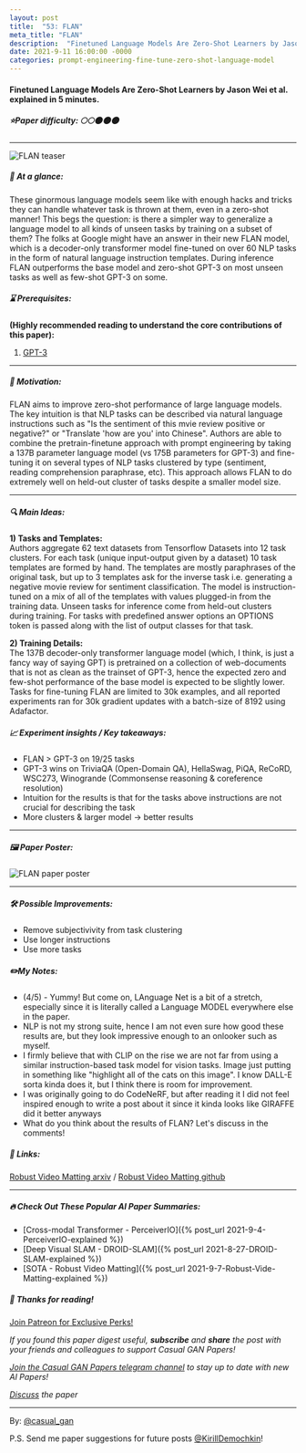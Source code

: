 ```yaml
---
layout: post
title:  "53: FLAN"
meta_title: "FLAN"
description:  "Finetuned Language Models Are Zero-Shot Learners by Jason Wei et al. explained in 5 minutes."
date: 2021-9-11 16:00:00 -0000
categories: prompt-engineering-fine-tune-zero-shot-language-model
---
```


#### Finetuned Language Models Are Zero-Shot Learners by Jason Wei et al. explained in 5 minutes.

##### ⭐️Paper difficulty: 🌕🌕🌑🌑🌑

***

![FLAN teaser](/assets/images/flan_teaser.png "FLAN Teaser")

##### 🎯 At a glance:

These ginormous language models seem like with enough hacks and tricks they can handle whatever task is thrown at them, even in a zero-shot manner! This begs the question: is there a simpler way to generalize a language model to all kinds of unseen tasks by training on a subset of them? The folks at Google might have an answer in their new FLAN model, which is a decoder-only transformer model fine-tuned on over 60 NLP tasks in the form of natural language instruction templates. During inference FLAN outperforms the base model and zero-shot GPT-3 on most unseen tasks as well as few-shot GPT-3 on some.

##### ⌛️ Prerequisites:

**(Highly recommended reading to understand the core contributions of this paper):**  
1) [GPT-3](https://arxiv.org/abs/2005.14165)

***

##### 🚀 Motivation:

FLAN aims to improve zero-shot performance of large language models. The key intuition is that NLP tasks can be described via natural language instructions such as "Is the sentiment of this mvie review positive or negative?" or "Translate 'how are you' into Chinese". Authors are able to combine the pretrain-finetune approach with prompt engineering by taking a 137B parameter language model (vs 175B parameters for GPT-3) and fine-tuning it on several types of NLP tasks clustered by type (sentiment, reading comprehension paraphrase, etc). This approach allows FLAN to do extremely well on held-out cluster of tasks despite a smaller model size.

***

##### 🔍 Main Ideas:

**1) Tasks and Templates:**  
Authors aggregate 62 text datasets from Tensorflow Datasets into 12 task clusters. For each task (unique input-output given by a dataset) 10 task templates are formed by hand. The templates are mostly paraphrases of the original task, but up to 3 templates ask for the inverse task i.e. generating a negative movie review for sentiment classification. The model is instruction-tuned on a mix of all of the templates with values plugged-in from the training data. Unseen tasks for inference come from held-out clusters during training. For tasks with predefined answer options an OPTIONS token is passed along with the list of output classes for that task.

**2) Training Details:**  
The 137B decoder-only transformer language model (which, I think, is just a fancy way of saying GPT) is pretrained on a collection of web-documents that is not as clean as the trainset of GPT-3, hence the expected zero and few-shot performance of the base model is expected to be slightly lower.  
Tasks for fine-tuning FLAN are limited to 30k examples, and all reported experiments ran for 30k gradient updates with a batch-size of 8192 using Adafactor.
  
##### 📈 Experiment insights / Key takeaways:

- FLAN > GPT-3 on 19/25 tasks
- GPT-3 wins on TriviaQA (Open-Domain QA), HellaSwag, PiQA, ReCoRD, WSC273, Winogrande (Commonsense reasoning & coreference resolution)
- Intuition for the results is that for the tasks above instructions are not crucial for describing the task
- More clusters & larger model -> better results

***

##### 🖼️ Paper Poster:

![FLAN paper poster](/assets/images/flan.png "FLAN Paper Poster")

***

##### 🛠 Possible Improvements:

- Remove subjectivivity from task clustering  
- Use longer instructions  
- Use more tasks  

##### ✏️My Notes:

- (4/5) - Yummy! But come on, LAnguage Net is a bit of a stretch, especially since it is literally called a Language MODEL everywhere else in the paper.
- NLP is not my strong suite, hence I am not even sure how good these results are, but they look impressive enough to an onlooker such as myself.
- I firmly believe that with CLIP on the rise we are not far from using a similar instruction-based task model for vision tasks. Image just putting in something like "highlight all of the cats on this image". I know DALL-E sorta kinda does it, but I think there is room for improvement.
- I was originally going to do CodeNeRF, but after reading it I did not feel inspired enough to write a post about it since it kinda looks like GIRAFFE did it better anyways
- What do you think about the results of FLAN? Let's discuss in the comments!

##### 🔗 Links:
[Robust Video Matting arxiv](https://arxiv.org/pdf/2109.01652v1.pdf) / [Robust Video Matting github](https://github.com/google-research/flan)

***

##### 🔥 Check Out These Popular AI Paper Summaries:
- [Cross-modal Transformer - PerceiverIO]({% post_url 2021-9-4-PerceiverIO-explained %})
- [Deep Visual SLAM - DROID-SLAM]({% post_url 2021-8-27-DROID-SLAM-explained %})
- [SOTA - Robust Video Matting]({% post_url 2021-9-7-Robust-Vide-Matting-explained %})

##### 👋 Thanks for reading!
<a href="https://www.patreon.com/bePatron?u=53448948" data-patreon-widget-type="become-patron-button">Join Patreon for Exclusive Perks!</a><script async src="https://c6.patreon.com/becomePatronButton.bundle.js"></script>

*If you found this paper digest useful, **subscribe** and **share** the post with your friends and colleagues to support Casual GAN Papers!*

*[Join the Casual GAN Papers telegram channel](https://t.me/joinchat/KeutnzlvetRkZGZi) to stay up to date with new AI Papers!*

*[Discuss](https://t.me/casual_gans_chat) the paper*

***

By: [@casual_gan](https://t.me/joinchat/KeutnzlvetRkZGZi)

P.S. Send me paper suggestions for future posts
[@KirillDemochkin](mailto:kdemochkin@gmail.com)!
